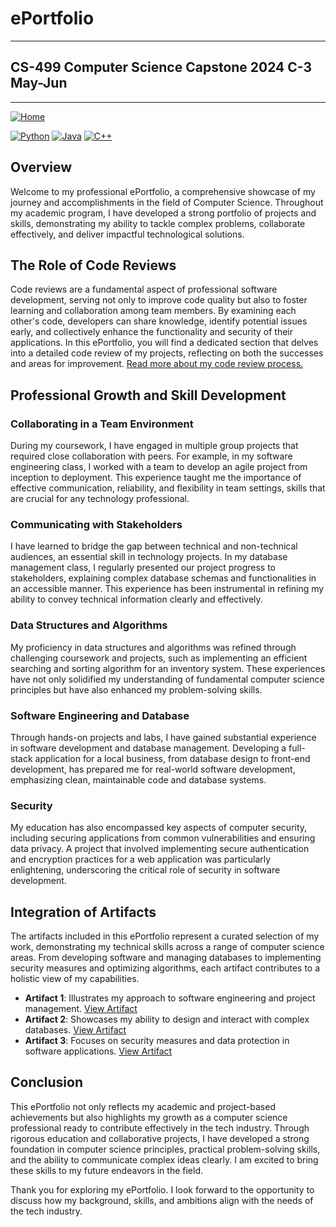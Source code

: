 # ePortfolio
---
## CS-499 Computer Science Capstone 2024 C-3 May-Jun
---
[![Home](https://img.shields.io/badge/Home-Click%20Here-red?style=flat&logo=github)](https://github.com/Hong-Luu/CS-499-Computer-Science-Capstone.git)

[![Python](https://img.shields.io/badge/Python-yellow?style=flat-circle&logo=python&logoColor=white)](URL_to_Python_section_or_repo)
[![Java](https://img.shields.io/badge/Java-orange?style=flat-circle&logo=java&logoColor=white)](URL_to_Java_section_or_repo)
[![C++](https://img.shields.io/badge/C++-green?style=flat-circle&logo=cplusplus&logoColor=white)](https://github.com/Hong-Luu/CS-210-C-plus-plus.git)

## Overview
Welcome to my professional ePortfolio, a comprehensive showcase of my journey and accomplishments in the field of Computer Science. Throughout my academic program, I have developed a strong portfolio of projects and skills, demonstrating my ability to tackle complex problems, collaborate effectively, and deliver impactful technological solutions.

## The Role of Code Reviews
Code reviews are a fundamental aspect of professional software development, serving not only to improve code quality but also to foster learning and collaboration among team members. By examining each other's code, developers can share knowledge, identify potential issues early, and collectively enhance the functionality and security of their applications. In this ePortfolio, you will find a dedicated section that delves into a detailed code review of my projects, reflecting on both the successes and areas for improvement. [Read more about my code review process.](#informal-code-review)

## Professional Growth and Skill Development
### Collaborating in a Team Environment
During my coursework, I have engaged in multiple group projects that required close collaboration with peers. For example, in my software engineering class, I worked with a team to develop an agile project from inception to deployment. This experience taught me the importance of effective communication, reliability, and flexibility in team settings, skills that are crucial for any technology professional.

### Communicating with Stakeholders
I have learned to bridge the gap between technical and non-technical audiences, an essential skill in technology projects. In my database management class, I regularly presented our project progress to stakeholders, explaining complex database schemas and functionalities in an accessible manner. This experience has been instrumental in refining my ability to convey technical information clearly and effectively.

### Data Structures and Algorithms
My proficiency in data structures and algorithms was refined through challenging coursework and projects, such as implementing an efficient searching and sorting algorithm for an inventory system. These experiences have not only solidified my understanding of fundamental computer science principles but have also enhanced my problem-solving skills.

### Software Engineering and Database
Through hands-on projects and labs, I have gained substantial experience in software development and database management. Developing a full-stack application for a local business, from database design to front-end development, has prepared me for real-world software development, emphasizing clean, maintainable code and database systems.

### Security
My education has also encompassed key aspects of computer security, including securing applications from common vulnerabilities and ensuring data privacy. A project that involved implementing secure authentication and encryption practices for a web application was particularly enlightening, underscoring the critical role of security in software development.

## Integration of Artifacts
The artifacts included in this ePortfolio represent a curated selection of my work, demonstrating my technical skills across a range of computer science areas. From developing software and managing databases to implementing security measures and optimizing algorithms, each artifact contributes to a holistic view of my capabilities.

- **Artifact 1**: Illustrates my approach to software engineering and project management. [View Artifact](https://github.com/Hong-Luu/CS-499-Computer-Science-Capstone/tree/main/Artifacts/CS-360%20Software%20Design%20Engineering)
- **Artifact 2**: Showcases my ability to design and interact with complex databases. [View Artifact](https://github.com/Hong-Luu/CS-499-Computer-Science-Capstone/tree/main/Artifacts/CS%20340%20-%20Databases)
- **Artifact 3**: Focuses on security measures and data protection in software applications. [View Artifact](https://github.com/Hong-Luu/CS-499-Computer-Science-Capstone/tree/main/Artifacts/CS-300%20Data%20structure%20and%20algorithm)


## Conclusion
This ePortfolio not only reflects my academic and project-based achievements but also highlights my growth as a computer science professional ready to contribute effectively in the tech industry. Through rigorous education and collaborative projects, I have developed a strong foundation in computer science principles, practical problem-solving skills, and the ability to communicate complex ideas clearly. I am excited to bring these skills to my future endeavors in the field.

Thank you for exploring my ePortfolio. I look forward to the opportunity to discuss how my background, skills, and ambitions align with the needs of the tech industry.




